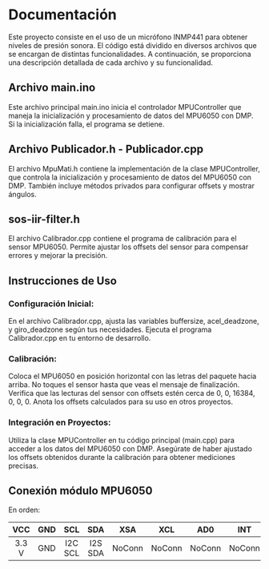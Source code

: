 # Documentación
Este proyecto consiste en el uso de un micrófono INMP441 para obtener niveles de presión sonora. El código está dividido en diversos
archivos que se encargan de distintas funcionalidades. A continuación, se proporciona una descripción detallada de cada archivo y su funcionalidad.

## Archivo main.ino
Este archivo principal main.ino inicia el controlador MPUController que maneja la inicialización y procesamiento de datos del MPU6050 con DMP. Si la inicialización falla, el programa se detiene.

## Archivo Publicador.h - Publicador.cpp
El archivo MpuMati.h contiene la implementación de la clase MPUController, que controla la inicialización y procesamiento de datos del MPU6050 con DMP. También incluye métodos privados para configurar offsets y mostrar ángulos.

## sos-iir-filter.h
El archivo Calibrador.cpp contiene el programa de calibración para el sensor MPU6050. Permite ajustar los offsets del sensor para compensar errores y mejorar la precisión.

## Instrucciones de Uso

### Configuración Inicial:
En el archivo Calibrador.cpp, ajusta las variables buffersize, acel_deadzone, y giro_deadzone según tus necesidades.
Ejecuta el programa Calibrador.cpp en tu entorno de desarrollo.

### Calibración:
Coloca el MPU6050 en posición horizontal con las letras del paquete hacia arriba.
No toques el sensor hasta que veas el mensaje de finalización.
Verifica que las lecturas del sensor con offsets estén cerca de 0, 0, 16384, 0, 0, 0.
Anota los offsets calculados para su uso en otros proyectos.

### Integración en Proyectos:
Utiliza la clase MPUController en tu código principal (main.cpp) para acceder a los datos del MPU6050 con DMP.
Asegúrate de haber ajustado los offsets obtenidos durante la calibración para obtener mediciones precisas. 

## Conexión módulo MPU6050

 En orden:

 | VCC | GND | SCL | SDA | XSA | XCL | AD0 | INT | 
 |:---:|:---:|:--:|:-----:|:--:|:----:|:---:|:---:|
 |3.3 V| GND | I2C SCL | I2S SDA |NoConn| NoConn| NoConn |NoConn|



                                                                                                                                                                                                                                                                                                                                                                                                                